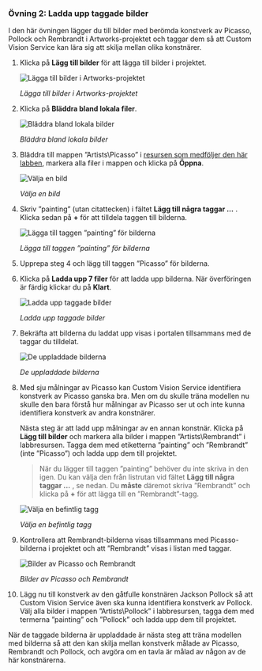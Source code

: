 ### <a name="exercise-2-upload-tagged-images"></a>Övning 2: Ladda upp taggade bilder

I den här övningen lägger du till bilder med berömda konstverk av Picasso, Pollock och Rembrandt i Artworks-projektet och taggar dem så att Custom Vision Service kan lära sig att skilja mellan olika konstnärer.
  
1. Klicka på **Lägg till bilder** för att lägga till bilder i projektet.

    ![Lägga till bilder i Artworks-projektet](../images/portal-click-add-images.png)

    _Lägga till bilder i Artworks-projektet_ 
 
1. Klicka på **Bläddra bland lokala filer**.

    ![Bläddra bland lokala bilder](../images/portal-click-browse-local-files.png)

    _Bläddra bland lokala bilder_ 
 
1. Bläddra till mappen ”Artists\Picasso” i [resursen som medföljer den här labben](https://a4r.blob.core.windows.net/public/cvs-resources.zip), markera alla filer i mappen och klicka på **Öppna**.

    ![Välja en bild](../images/fe-browse-picasso-01.png)

    _Välja en bild_ 
 
1. Skriv ”painting” (utan citattecken) i fältet **Lägg till några taggar ...** . Klicka sedan på **+** för att tilldela taggen till bilderna.

    ![Lägga till taggen ”painting” för bilderna](../images/portal-add-tags-01.png)

    _Lägga till taggen ”painting” för bilderna_ 

1. Upprepa steg 4 och lägg till taggen ”Picasso” för bilderna.

1. Klicka på **Ladda upp 7 filer** för att ladda upp bilderna. När överföringen är färdig klickar du på **Klart**.

    ![Ladda upp taggade bilder](../images/upload-picasso-images.png)

    _Ladda upp taggade bilder_ 

1. Bekräfta att bilderna du laddat upp visas i portalen tillsammans med de taggar du tilldelat.

    ![De uppladdade bilderna](../images/portal-tagged-01.png)

    _De uppladdade bilderna_ 

1. Med sju målningar av Picasso kan Custom Vision Service identifiera konstverk av Picasso ganska bra. Men om du skulle träna modellen nu skulle den bara förstå hur målningar av Picasso ser ut och inte kunna identifiera konstverk av andra konstnärer.

    Nästa steg är att ladd upp målningar av en annan konstnär. Klicka på **Lägg till bilder** och markera alla bilder i mappen ”Artists\Rembrandt” i labbresursen. Tagga dem med etiketterna ”painting” och ”Rembrandt” (inte ”Picasso”) och ladda upp dem till projektet.

    > När du lägger till taggen ”painting” behöver du inte skriva in den igen. Du kan välja den från listrutan vid fältet **Lägg till några taggar ...** , se nedan. Du **måste** däremot skriva ”Rembrandt” och klicka på **+** för att lägga till en ”Rembrandt”-tagg.

    ![Välja en befintlig tagg](../images/select-painting-tag.png)

    _Välja en befintlig tagg_ 

1. Kontrollera att Rembrandt-bilderna visas tillsammans med Picasso-bilderna i projektet och att ”Rembrandt” visas i listan med taggar.

    ![Bilder av Picasso och Rembrandt](../images/portal-tagged-02.png)

    _Bilder av Picasso och Rembrandt_ 

1. Lägg nu till konstverk av den gåtfulle konstnären Jackson Pollock så att Custom Vision Service även ska kunna identifiera konstverk av Pollock. Välj alla bilder i mappen ”Artists\Pollock” i labbresursen, tagga dem med termerna ”painting” och ”Pollock” och ladda upp dem till projektet.

När de taggade bilderna är uppladdade är nästa steg att träna modellen med bilderna så att den kan skilja mellan konstverk målade av Picasso, Rembrandt och Pollock, och avgöra om en tavla är målad av någon av de här konstnärerna.